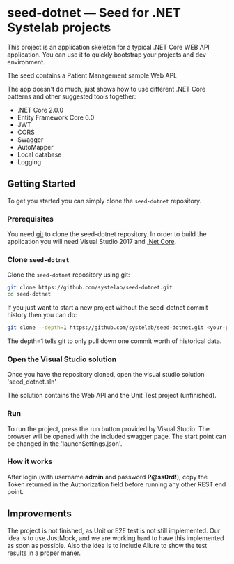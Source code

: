 # seed-dotnet — Seed for .NET Systelab projects

This project is an application skeleton for a typical .NET Core WEB API application. You can use it
to quickly bootstrap your projects and dev environment.

The seed contains a Patient Management sample Web API.

The app doesn't do much, just shows how to use different .NET Core patterns and other suggested tools together:

* .NET Core 2.0.0
* Entity Framework Core 6.0
* JWT
* CORS
* Swagger
* AutoMapper
* Local database
* Logging


## Getting Started

To get you started you can simply clone the `seed-dotnet` repository.

### Prerequisites

You need [git][git] to clone the seed-dotnet repository.
In order to build the application you will need Visual Studio 2017 and [.Net Core][dotnet].

### Clone `seed-dotnet`

Clone the `seed-dotnet` repository using git:

```bash
git clone https://github.com/systelab/seed-dotnet.git
cd seed-dotnet
```

If you just want to start a new project without the seed-dotnet commit history then you can do:

```bash
git clone --depth=1 https://github.com/systelab/seed-dotnet.git <your-project-name>
```

The depth=1 tells git to only pull down one commit worth of historical data.


### Open the Visual Studio solution

Once you have the repository cloned, open the visual studio solution 'seed_dotnet.sln'

The solution contains the Web API and the Unit Test project (unfinished).

### Run

To run the project, press the run button provided by Visual Studio. The browser will be opened with the included swagger page. The start point can be changed in the 'launchSettings.json'.

### How it works

After login (with username **admin** and password **P@ss0rd!**), copy the Token returned in the Authorization field before running any other REST end point.

## Improvements

The project is not finished, as Unit or E2E test is not still implemented. Our idea is to use JustMock, and we are working hard to have this implemented as soon as possible. Also the idea is to include Allure to show the test results in a proper maner.

[git]: https://git-scm.com/
[dotnet]:https://www.microsoft.com/net/download/windows

